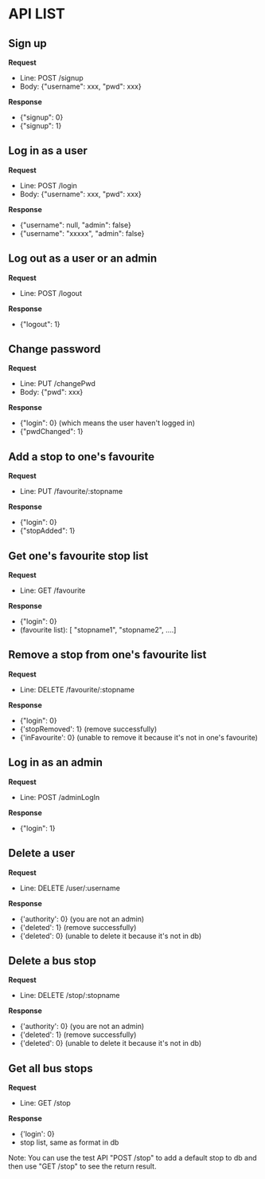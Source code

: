 # API LIST

## Sign up
__Request__
* Line: POST /signup
* Body: {"username": xxx, "pwd": xxx}

__Response__
* {"signup": 0}
* {"signup": 1}

## Log in as a user
__Request__
* Line: POST /login
* Body: {"username": xxx, "pwd": xxx}

__Response__
* {"username": null, "admin": false}
* {"username": "xxxxx", "admin": false}

## Log out as a user or an admin
__Request__
* Line: POST /logout

__Response__
* {"logout": 1}

## Change password
__Request__
* Line: PUT /changePwd
* Body: {"pwd": xxx}

__Response__
* {"login": 0} (which means the user haven't logged in)
* {"pwdChanged": 1}

## Add a stop to one's favourite
__Request__
* Line: PUT /favourite/:stopname

__Response__
* {"login": 0}
* {"stopAdded": 1}

## Get one's favourite stop list
__Request__
* Line: GET /favourite

__Response__
* {"login": 0}
* (favourite list): [ "stopname1", "stopname2", ....]

## Remove a stop from one's favourite list
__Request__
* Line: DELETE /favourite/:stopname

__Response__
* {"login": 0}
* {'stopRemoved': 1} (remove successfully)
* {'inFavourite': 0} (unable to remove it because it's not in one's favourite)

## Log in as an admin
__Request__
* Line: POST /adminLogIn

__Response__
* {"login": 1}

## Delete a user
__Request__
* Line: DELETE /user/:username

__Response__
* {'authority': 0} (you are not an admin)
* {'deleted': 1} (remove successfully)
* {'deleted': 0} (unable to delete it because it's not in db)

## Delete a bus stop
__Request__
* Line: DELETE /stop/:stopname

__Response__
* {'authority': 0} (you are not an admin)
* {'deleted': 1} (remove successfully)
* {'deleted': 0} (unable to delete it because it's not in db)

## Get all bus stops
__Request__
* Line: GET /stop

__Response__
* {'login': 0}
* stop list, same as format in db

Note: You can use the test API "POST /stop" to add a default stop to db and then use "GET /stop" to see the return result.



